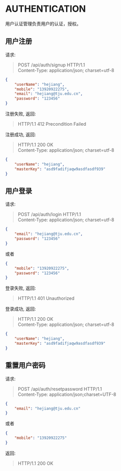 
# AUTHENTICATION

用户认证管理负责用户的认证，授权。

## 用户注册

请求:
> POST /api/auth/signup HTTP/1.1  
> Content-Type: application/json; charset=utf-8  
```json
{
	"userName": "hejiang",
	"mobile": "13920922275",
	"email": "hejiang@tju.edu.cn",
	"password": "123456"
}
```

注册失败, 返回:
> HTTP/1.1 412 Precondition Failed

注册成功, 返回:
> HTTP/1.1 200 OK  
> Content-Type: application/json; charset=utf-8  
```json
{
	"userName": "hejiang",
	"masterKey": "asd9fadifjaqw9asdfasdf939"
}
```

## 用户登录
请求:
> POST /api/auth/login HTTP/1.1  
> Content-Type: application/json; charset=utf-8  
```json
{
	"email": "hejiang@tju.edu.cn",
	"password": "123456"
}
```
或者
```json
{
	"mobile": "13920922275",
	"password": "123456"
}
```

登录失败, 返回:
> HTTP/1.1 401 Unauthorized

登录成功, 返回:
> HTTP/1.1 200 OK  
> Content-Type: application/json; charset=utf-8  
```json
{
	"userName": "hejiang",
	"masterKey": "asd9fadifjaqw9asdfasdf939"
}
```


## 重置用户密码
请求:
> POST /api/auth/resetpassword HTTP/1.1  
> Content-Type: application/json;charset=UTF-8  
```json
{
	"email": "hejiang@tju.edu.cn"
}
```
或者
```json
{
	"mobile": "13920922275"
}
```

返回:
> HTTP/1.1 200 OK
